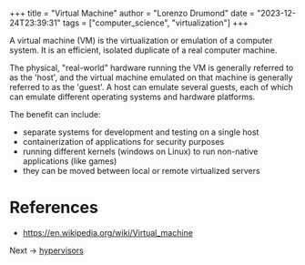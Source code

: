 +++
title = "Virtual Machine"
author = "Lorenzo Drumond"
date = "2023-12-24T23:39:31"
tags = ["computer_science",  "virtualization"]
+++



A virtual machine (VM) is the virtualization or emulation of a computer system.
It is an efficient, isolated duplicate of a real computer machine.

The physical, "real-world" hardware running the VM is generally referred to as
the 'host', and the virtual machine emulated on that machine is generally
referred to as the 'guest'. A host can emulate several guests, each of which
can emulate different operating systems and hardware platforms.

The benefit can include:
- separate systems for development and testing on a single host
- containerization of applications for security purposes
- running different kernels (windows on Linux) to run non-native applications (like games)
- they can be moved between local or remote virtualized servers

# References
- https://en.wikipedia.org/wiki/Virtual_machine

Next -> [hypervisors](/wiki/hypervisors/)
